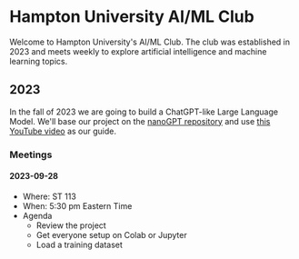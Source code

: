 # Hampton University AI/ML Club

Welcome to Hampton University's AI/ML Club. The club was established in 2023 and meets weekly to explore artificial intelligence and machine learning topics.

## 2023

In the fall of 2023 we are going to build a ChatGPT-like Large Language Model. We'll base our project on the [nanoGPT repository](https://www.youtube.com/redirect?event=video_description&redir_token=QUFFLUhqbDFfZzZaSHVONnF4dWlwQ3lORDRxTmgtTVIwZ3xBQ3Jtc0tucWR2dXVBVVN5Uk85dkNxZlJBOE1xdTZSblROOVlOeXlTLW56TEI1eGlTaU1EbDNvVWhnQTN0SkhGaVhWbEhCaUxjb1FPOVNzZFIzUUR6VDB1TDR3V0NsejdlM0ljLUhfTTVLNXV1V2FlZkdYWlVWRQ&q=https%3A%2F%2Fgithub.com%2Fkarpathy%2FnanoGPT&v=kCc8FmEb1nY) and use [this YouTube video](https://www.youtube.com/watch?v=kCc8FmEb1nY) as our guide.

### Meetings

#### 2023-09-28

* Where: ST 113
* When: 5:30 pm Eastern Time
* Agenda
  * Review the project
  * Get everyone setup on Colab or Jupyter
  * Load a training dataset

